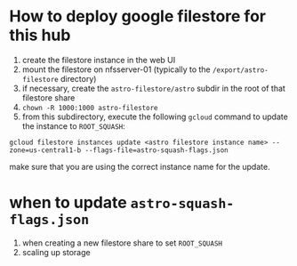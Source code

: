 # How to deploy google filestore for this hub

1. create the filestore instance in the web UI
2. mount the filestore on nfsserver-01 (typically to the `/export/astro-filestore` directory)
3. if necessary, create the `astro-filestore/astro` subdir in the root of that filestore share
4. `chown -R 1000:1000 astro-filestore`
5. from this subdirectory, execute the following `gcloud` command to update the instance to `ROOT_SQUASH`:
```
gcloud filestore instances update <astro filestore instance name> --zone=us-central1-b --flags-file=astro-squash-flags.json
```

make sure that you are using the correct instance name for the update.

# when to update `astro-squash-flags.json`

1. when creating a new filestore share to set `ROOT_SQUASH`
2. scaling up storage
